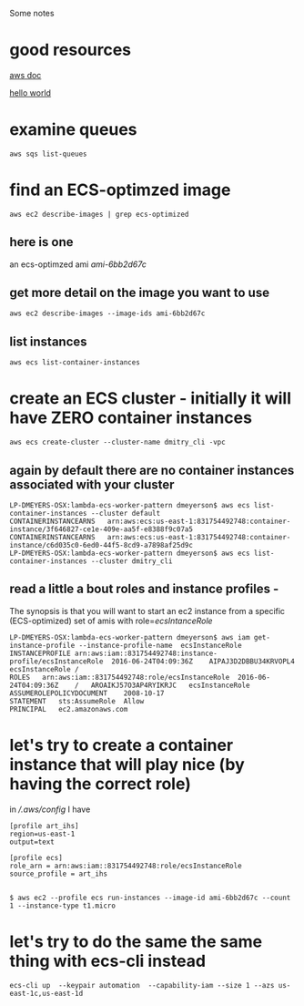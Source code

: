 
Some notes 

# good resources

[aws doc][1]

[hello world][2]

# examine queues
	
	aws sqs list-queues

# find an ECS-optimzed image
	
	aws ec2 describe-images | grep ecs-optimized

## here is one
an ecs-optimzed ami *ami-6bb2d67c*

## get more detail on the image you want to use 

	aws ec2 describe-images --image-ids ami-6bb2d67c

## list instances
	
	aws ecs list-container-instances


# create an ECS cluster - initially it will have ZERO container instances

	aws ecs create-cluster --cluster-name dmitry_cli -vpc

## again by default there are no container instances associated with your cluster

	LP-DMEYERS-OSX:lambda-ecs-worker-pattern dmeyerson$ aws ecs list-container-instances --cluster default
	CONTAINERINSTANCEARNS	arn:aws:ecs:us-east-1:831754492748:container-instance/3f646827-ce1e-409e-aa5f-e8388f9c07a5
	CONTAINERINSTANCEARNS	arn:aws:ecs:us-east-1:831754492748:container-instance/c6d035c0-6ed0-44f5-8cd9-a7898af25d9c
	LP-DMEYERS-OSX:lambda-ecs-worker-pattern dmeyerson$ aws ecs list-container-instances --cluster dmitry_cli


## read a little a bout roles and instance profiles - 

The synopsis is that you will want to start an ec2 instance from a specific (ECS-optimized) set of amis with role=*ecsIntanceRole*

	LP-DMEYERS-OSX:lambda-ecs-worker-pattern dmeyerson$ aws iam get-instance-profile --instance-profile-name  ecsInstanceRole
	INSTANCEPROFILE	arn:aws:iam::831754492748:instance-profile/ecsInstanceRole	2016-06-24T04:09:36Z	AIPAJ3D2DBBU34KRVOPL4	ecsInstanceRole	/
	ROLES	arn:aws:iam::831754492748:role/ecsInstanceRole	2016-06-24T04:09:36Z	/	AROAIKJ57O3AP4RYIKRJC	ecsInstanceRole
	ASSUMEROLEPOLICYDOCUMENT	2008-10-17
	STATEMENT	sts:AssumeRole	Allow
	PRINCIPAL	ec2.amazonaws.com


# let's try to create a container instance that will play nice (by having the correct role)

in */.aws/config* I have 

	[profile art_ihs]
	region=us-east-1
	output=text

	[profile ecs]
	role_arn = arn:aws:iam::831754492748:role/ecsInstanceRole
	source_profile = art_ihs


	$ aws ec2 --profile ecs run-instances --image-id ami-6bb2d67c --count 1 --instance-type t1.micro

# let's try to do the same the same thing with ecs-cli instead

	ecs-cli up  --keypair automation  --capability-iam --size 1 --azs us-east-1c,us-east-1d

[1]: http://docs.aws.amazon.com/AmazonECS/latest/developerguide/ECS_AWSCLI.html
[2]: https://rossfairbanks.com/2015/03/31/hello-world-in-ec2-container-service.html
